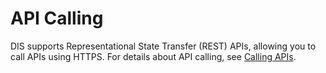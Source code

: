 # API Calling<a name="dis_02_0512"></a>

DIS supports Representational State Transfer \(REST\) APIs, allowing you to call APIs using HTTPS. For details about API calling, see  [Calling APIs](calling-apis.md).

